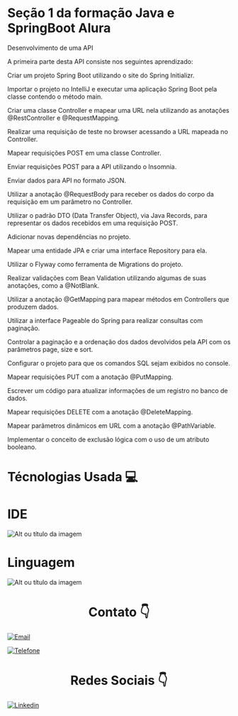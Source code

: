<h1>Seção 1 da formação Java e SpringBoot Alura</h1>

<p>Desenvolvimento de uma API</p>
   
<p>A primeira parte desta API consiste nos seguintes aprendizado:</p>

<p>Criar um projeto Spring Boot utilizando o site do Spring Initializr.</p>
<p>Importar o projeto no IntelliJ e executar uma aplicação Spring Boot pela classe contendo o método main.</p>
<p>Criar uma classe Controller e mapear uma URL nela utilizando as anotações @RestController e @RequestMapping.</p>
<p>Realizar uma requisição de teste no browser acessando a URL mapeada no Controller.</p>

<p>Mapear requisições POST em uma classe Controller.</p>
<p>Enviar requisições POST para a API utilizando o Insomnia.</p>
<p>Enviar dados para API no formato JSON.</p>
<p>Utilizar a anotação @RequestBody para receber os dados do corpo da requisição em um parâmetro no Controller.</p>
<p>Utilizar o padrão DTO (Data Transfer Object), via Java Records, para representar os dados recebidos em uma requisição POST.</p>

<p>Adicionar novas dependências no projeto.</p>
<p>Mapear uma entidade JPA e criar uma interface Repository para ela.</p>
<p>Utilizar o Flyway como ferramenta de Migrations do projeto.</p>
<p>Realizar validações com Bean Validation utilizando algumas de suas anotações, como a @NotBlank.</p>

<p>Utilizar a anotação @GetMapping para mapear métodos em Controllers que produzem dados.</p>
<p>Utilizar a interface Pageable do Spring para realizar consultas com paginação.</p>
<p>Controlar a paginação e a ordenação dos dados devolvidos pela API com os parâmetros page, size e sort.</p>
<p>Configurar o projeto para que os comandos SQL sejam exibidos no console.</p>

<p>Mapear requisições PUT com a anotação @PutMapping.</p>
<p>Escrever um código para atualizar informações de um registro no banco de dados.</p>
<p>Mapear requisições DELETE com a anotação @DeleteMapping.</p>
<p>Mapear parâmetros dinâmicos em URL com a anotação @PathVariable.</p>
<p>Implementar o conceito de exclusão lógica com o uso de um atributo booleano.</p>

<h1> Técnologias Usada 💻 </h1>

<h1> IDE </h1>

![Alt ou título da imagem](https://img.shields.io/badge/Visual_Studio_Code-0078D4?style=for-the-badge&logo=visual%20studio%20code&logoColor=white)

<h1> Linguagem </h1>

![Alt ou título da imagem](https://img.shields.io/badge/Java-ED8B00?style=for-the-badge&logo=java&logoColor=white)

<div style=text-align:center><h1>Contato 👇</h1></div>

[![Email](https://img.shields.io/badge/Gmail-D14836?style=for-the-badge&logo=gmail&logoColor=white)](edson.eduardoengbonelli@gmail.com) 

[![Telefone](https://img.shields.io/badge/WhatsApp-25D366?style=for-the-badge&logo=whatsapp&logoColor=white)](55+(19)9-8351-4369)

<div style=text-align:center><h1> Redes Sociais 👇</h1></div>

[![Linkedin](https://img.shields.io/badge/LinkedIn-0077B5?style=for-the-badge&logo=linkedin&logoColor=white)](https://www.linkedin.com/in/edsonbonelli/)
